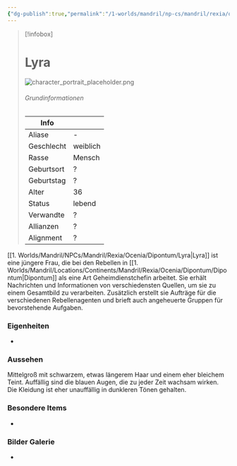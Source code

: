 ```yaml
---
{"dg-publish":true,"permalink":"/1-worlds/mandril/np-cs/mandril/rexia/ocenia/dipontum/lyra/"}
---
```



> [!infobox]
> # Lyra
> ![character_portrait_placeholder.png](/img/user/z_Attachments/character_portrait_placeholder.png)
> ###### Grundinformationen
>  Info|  |
> ---|---|
> Aliase | - |
> Geschlecht | weiblich |
> Rasse | Mensch |
> Geburtsort | ? |
> Geburtstag | ? |
> Alter | 36 |
> Status | lebend |
> Verwandte | ? |
> Allianzen | ? |
> Alignment | ? |

[[1. Worlds/Mandril/NPCs/Mandril/Rexia/Ocenia/Dipontum/Lyra\|Lyra]] ist eine jüngere Frau, die bei den Rebellen in [[1. Worlds/Mandril/Locations/Continents/Mandril/Rexia/Ocenia/Dipontum/Dipontum\|Dipontum]] als eine Art Geheimdienstchefin arbeitet. Sie erhält Nachrichten und Informationen von verschiedensten Quellen, um sie zu einem Gesamtbild zu verarbeiten. Zusätzlich erstellt sie Aufträge für die verschiedenen Rebellenagenten und brieft auch angeheuerte Gruppen für bevorstehende Aufgaben.

### Eigenheiten

-

### Aussehen

Mittelgroß mit schwarzem, etwas längerem Haar und einem eher bleichem Teint. Auffällig sind die blauen Augen, die zu jeder Zeit wachsam wirken. Die Kleidung ist eher unauffällig in dunkleren Tönen gehalten.

### Besondere Items

-

### Bilder Galerie

-
